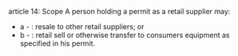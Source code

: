 article 14: Scope
A person holding a permit as a retail supplier may: 
<ul>
			<li>a - : resale to other retail suppliers; or <ul>
			</ul></li>			<li>b - : retail sell or otherwise transfer to consumers equipment as specified in his permit.<ul>
			</ul></li></ul>
